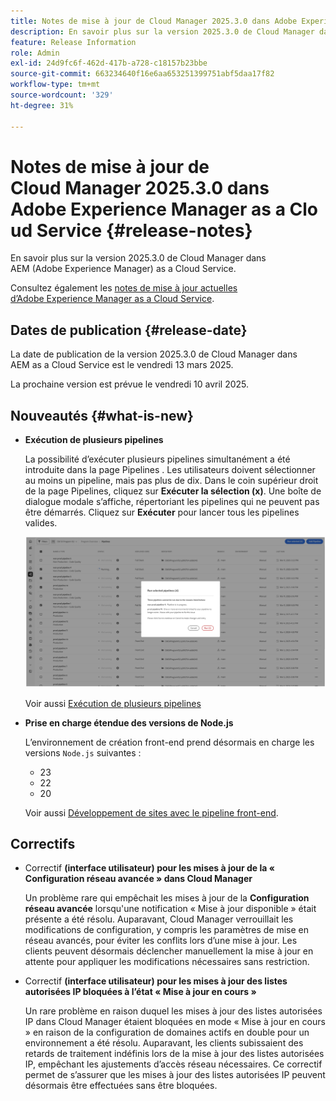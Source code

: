 ```yaml
---
title: Notes de mise à jour de Cloud Manager 2025.3.0 dans Adobe Experience Manager as a Cloud Service
description: En savoir plus sur la version 2025.3.0 de Cloud Manager dans AEM as a Cloud Service.
feature: Release Information
role: Admin
exl-id: 24d9fc6f-462d-417b-a728-c18157b23bbe
source-git-commit: 663234640f16e6aa653251399751abf5daa17f82
workflow-type: tm+mt
source-wordcount: '329'
ht-degree: 31%

---
```


# Notes de mise à jour de Cloud Manager 2025.3.0 dans Adobe Experience Manager as a Cloud Service {#release-notes}

<!-- https://wiki.corp.adobe.com/display/DMSArchitecture/Cloud+Manager+2025.03.0+Release -->

En savoir plus sur la version 2025.3.0 de Cloud Manager dans AEM (Adobe Experience Manager) as a Cloud Service.


Consultez également les [notes de mise à jour actuelles d’Adobe Experience Manager as a Cloud Service](/help/release-notes/release-notes-cloud/release-notes-current.md).

## Dates de publication {#release-date}

La date de publication de la version 2025.3.0 de Cloud Manager dans AEM as a Cloud Service est le vendredi 13 mars 2025.

La prochaine version est prévue le vendredi 10 avril 2025.

## Nouveautés {#what-is-new}

* **Exécution de plusieurs pipelines**

  La possibilité d’exécuter plusieurs pipelines simultanément a été introduite dans la page Pipelines . Les utilisateurs doivent sélectionner au moins un pipeline, mais pas plus de dix. Dans le coin supérieur droit de la page Pipelines, cliquez sur **Exécuter la sélection (x)**. Une boîte de dialogue modale s’affiche, répertoriant les pipelines qui ne peuvent pas être démarrés. Cliquez sur **Exécuter** pour lancer tous les pipelines valides.

  ![Boîte de dialogue Exécuter les pipelines sélectionnés](/help/implementing/cloud-manager/release-notes/assets/run-selected-pipelines.png)

  Voir aussi [Exécution de plusieurs pipelines](/help/implementing/cloud-manager/configuring-pipelines/managing-pipelines.md#run-multiple-pipelines)

* **Prise en charge étendue des versions de Node.js**

  L’environnement de création front-end prend désormais en charge les versions `Node.js` suivantes :

   * 23
   * 22
   * 20

  Voir aussi [Développement de sites avec le pipeline front-end](/help/implementing/developing/introduction/developing-with-front-end-pipelines.md#node-versions). <!-- CMGR-65307 -->

<!--
## Early adoption program {#early-adoption}

Be a part of Cloud Manager's early adoption program and have a chance to test upcoming features. -->


## Correctifs

* Correctif **(interface utilisateur) pour les mises à jour de la « Configuration réseau avancée » dans Cloud Manager**

  Un problème rare qui empêchait les mises à jour de la **Configuration réseau avancée** lorsqu&#39;une notification « Mise à jour disponible » était présente a été résolu. Auparavant, Cloud Manager verrouillait les modifications de configuration, y compris les paramètres de mise en réseau avancés, pour éviter les conflits lors d’une mise à jour. Les clients peuvent désormais déclencher manuellement la mise à jour en attente pour appliquer les modifications nécessaires sans restriction. <!-- CMGR-65913 and CMGR-65788 -->

* Correctif **(interface utilisateur) pour les mises à jour des listes autorisées IP bloquées à l’état « Mise à jour en cours »**

  Un rare problème en raison duquel les mises à jour des listes autorisées IP dans Cloud Manager étaient bloquées en mode « Mise à jour en cours » en raison de la configuration de domaines actifs en double pour un environnement a été résolu. Auparavant, les clients subissaient des retards de traitement indéfinis lors de la mise à jour des listes autorisées IP, empêchant les ajustements d’accès réseau nécessaires. Ce correctif permet de s’assurer que les mises à jour des listes autorisées IP peuvent désormais être effectuées sans être bloquées. <!-- CMGR-65786 -->




<!-- ## Known issues {#known-issues} -->
